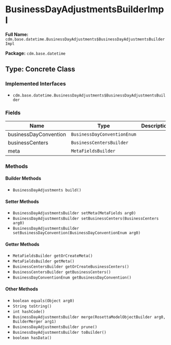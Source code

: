 # BusinessDayAdjustmentsBuilderImpl

**Full Name:** `cdm.base.datetime.BusinessDayAdjustments$BusinessDayAdjustmentsBuilderImpl`

**Package:** `cdm.base.datetime`

## Type: Concrete Class

### Implemented Interfaces

- `cdm.base.datetime.BusinessDayAdjustments$BusinessDayAdjustmentsBuilder`

### Fields

| Name | Type | Description |
|------|------|-------------|
| businessDayConvention | `BusinessDayConventionEnum` |  |
| businessCenters | `BusinessCentersBuilder` |  |
| meta | `MetaFieldsBuilder` |  |

### Methods

#### Builder Methods

- `BusinessDayAdjustments build()`

#### Setter Methods

- `BusinessDayAdjustmentsBuilder setMeta(MetaFields arg0)`
- `BusinessDayAdjustmentsBuilder setBusinessCenters(BusinessCenters arg0)`
- `BusinessDayAdjustmentsBuilder setBusinessDayConvention(BusinessDayConventionEnum arg0)`

#### Getter Methods

- `MetaFieldsBuilder getOrCreateMeta()`
- `MetaFieldsBuilder getMeta()`
- `BusinessCentersBuilder getOrCreateBusinessCenters()`
- `BusinessCentersBuilder getBusinessCenters()`
- `BusinessDayConventionEnum getBusinessDayConvention()`

#### Other Methods

- `boolean equals(Object arg0)`
- `String toString()`
- `int hashCode()`
- `BusinessDayAdjustmentsBuilder merge(RosettaModelObjectBuilder arg0, BuilderMerger arg1)`
- `BusinessDayAdjustmentsBuilder prune()`
- `BusinessDayAdjustmentsBuilder toBuilder()`
- `boolean hasData()`

